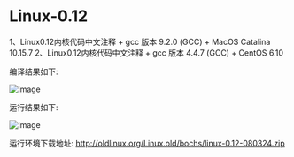 

# Linux-0.12
1、Linux0.12内核代码中文注释 + gcc 版本 9.2.0 (GCC) + MacOS Catalina 10.15.7
2、Linux0.12内核代码中文注释 + gcc 版本 4.4.7 (GCC) + CentOS 6.10

编译结果如下:

![image](https://github.com/sky-big/Linux-0.12/blob/master/compile_picture.jpg)


运行结果如下:

![image](https://github.com/sky-big/Linux-0.12/blob/master/run_result.jpg)

运行环境下载地址:
http://oldlinux.org/Linux.old/bochs/linux-0.12-080324.zip
